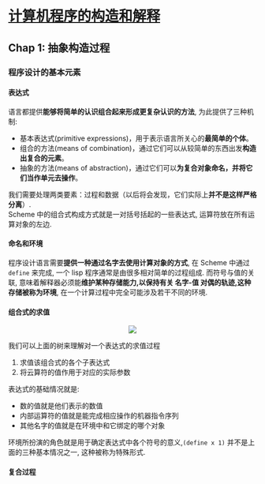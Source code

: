 # [计算机程序的构造和解释](https://mitpress.mit.edu/sites/default/files/sicp/full-text/book/book-Z-H-4.html#%_toc_start)
## Chap 1: 抽象构造过程
### 程序设计的基本元素
#### 表达式
语言都提供**能够将简单的认识组合起来形成更复杂认识的方法**, 为此提供了三种机制:
* 基本表达式(primitive expressions)，用于表示语言所关心的**最简单的个体**。
* 组合的方法(means of combination)，通过它们可以从较简单的东西出发**构造出复合的元素**。
* 抽象的方法(means of abstraction)，通过它们可以**为复合对象命名，并将它们当作单元去操作**。

我们需要处理两类要素：过程和数据（以后将会发现，它们实际上**并不是这样严格分离**）.  
Scheme 中的组合式构成方式就是一对括号括起的一些表达式, 运算符放在所有运算对象的左边. 
#### 命名和环境
程序设计语言需要**提供一种通过名字去使用计算对象的方式**, 在 Scheme 中通过 `define` 来完成, 一个 lisp 程序通常是由很多相对简单的过程组成. 而符号与值的关联, 意味着解释器必须能**维护某种存储能力,以保持有关 名字-值 对偶的轨迹,这种存储被称为环境**, 在一个计算过程中完全可能涉及若干不同的环境.

#### 组合式的求值
<div align=center><img src="https://i.imgur.com/Bqypw1u.png"/></div>

我们可以上面的树来理解对一个表达式的求值过程
1. 求值该组合式的各个子表达式
2. 将云算符的值作用于对应的实际参数

表达式的基础情况就是:
* 数的值就是他们表示的数值
* 内部运算符的值就是能完成相应操作的机器指令序列
* 其他名字的值就是在环境中和它绑定的哪个对象

环境所扮演的角色就是用于确定表达式中各个符号的意义,`(define x 1)` 并不是上面的三种基本情况之一, 这种被称为特殊形式. 

#### 复合过程
